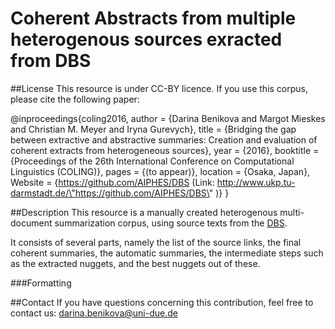 # Coherent Abstracts from multiple heterogenous sources exracted from DBS
##License
This resource is under CC-BY licence. If you use this corpus, please cite the following paper:

@inproceedings{coling2016,
	author = {Darina Benikova and Margot Mieskes and Christian M. Meyer and Iryna Gurevych},
	title = {Bridging the gap between extractive and abstractive summaries: Creation and evaluation of coherent extracts from heterogeneous sources},
	year = {2016},
	booktitle = {Proceedings of the 26th International Conference on Computational
  Linguistics (COLING)},
	pages = {(to appear)},
	location = {Osaka, Japan},
	Website = {https://github.com/AIPHES/DBS (Link: http://www.ukp.tu-darmstadt.de/\"https://github.com/AIPHES/DBS\" )}
}

##Description
This resource is a manually created heterogenous multi-document summarization corpus, using source texts from the [DBS](http://www.bildungsserver.de). 

It consists of several parts, namely the list of the source links, the final coherent summaries, the automatic summaries, the intermediate steps such as the extracted nuggets, and the best nuggets out of these.

###Formatting

##Contact
If you have questions concerning this contribution, feel free to contact us: darina.benikova@uni-due.de
